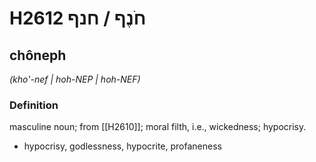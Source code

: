 # H2612 חֹנֶף / חנף

## chôneph

_(kho'-nef | hoh-NEP | hoh-NEF)_

### Definition

masculine noun; from [[H2610]]; moral filth, i.e., wickedness; hypocrisy.

- hypocrisy, godlessness, hypocrite, profaneness
